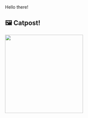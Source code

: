 Hello there!



## 🖼️ Catpost!

<sub>
    <img src="https://cdn2.thecatapi.com/images/jHpf7h7Ws.png" height="256">
</sub>

